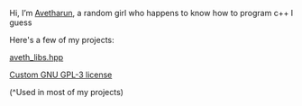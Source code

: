 Hi, I’m [Avetharun](https://github.com/avetharun), a random girl who happens to know how to program c++ I guess

Here's a few of my projects:

[aveth_libs.hpp](https://github.com/avetharun/avetharun/blob/main/aveth_libs.hpp)

[Custom GNU GPL-3 license](https://github.com/avetharun/avetharun/blob/main/gnu_gpl_3_a_LICENSE)

(^Used in most of my projects)
